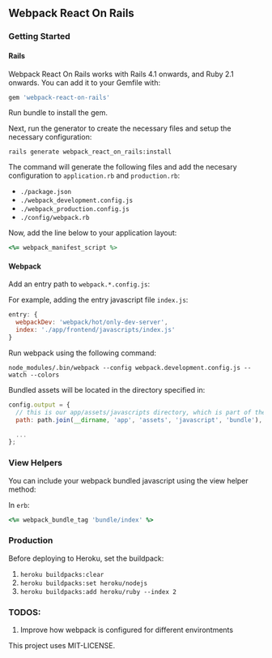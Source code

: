## Webpack React On Rails

### Getting Started

#### Rails

Webpack React On Rails works with Rails 4.1 onwards, and Ruby 2.1 onwards. You can add it to your Gemfile with:

``` ruby
gem 'webpack-react-on-rails'
```

Run bundle to install the gem.

Next, run the generator to create the necessary files and setup the necessary configuration:

`rails generate webpack_react_on_rails:install`

The command will generate the following files and add the necesary configuration to `application.rb` and `production.rb`:

- `./package.json`
- `./webpack_development.config.js`
- `./webpack_production.config.js`
- `./config/webpack.rb`

Now, add the line below to your application layout:

``` ruby
<%= webpack_manifest_script %>
```

#### Webpack

Add an entry path to `webpack.*.config.js`:

For example, adding the entry javascript file `index.js`:

``` js
entry: {
  webpackDev: 'webpack/hot/only-dev-server',
  index: './app/frontend/javascripts/index.js'
}
```

Run webpack using the following command: 

`node_modules/.bin/webpack --config webpack.development.config.js --watch --colors`

Bundled assets will be located in the directory specified in:

``` js
config.output = {
  // this is our app/assets/javascripts directory, which is part of the Sprockets pipeline
  path: path.join(__dirname, 'app', 'assets', 'javascript', 'bundle'),

  ...
};
```

### View Helpers

You can include your webpack bundled javascript using the view helper method:

In `erb`:

``` ruby
<%= webpack_bundle_tag 'bundle/index' %>
```

### Production

Before deploying to Heroku, set the buildpack:

1. `heroku buildpacks:clear`
2. `heroku buildpacks:set heroku/nodejs`
3. `heroku buildpacks:add heroku/ruby --index 2`

### TODOS:

1. Improve how webpack is configured for different environtments

This project uses MIT-LICENSE.
